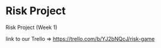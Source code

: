 # Risk Project
Risk Project (Week 1)

link to our Trello => https://trello.com/b/YJ2bNQcJ/risk-game
